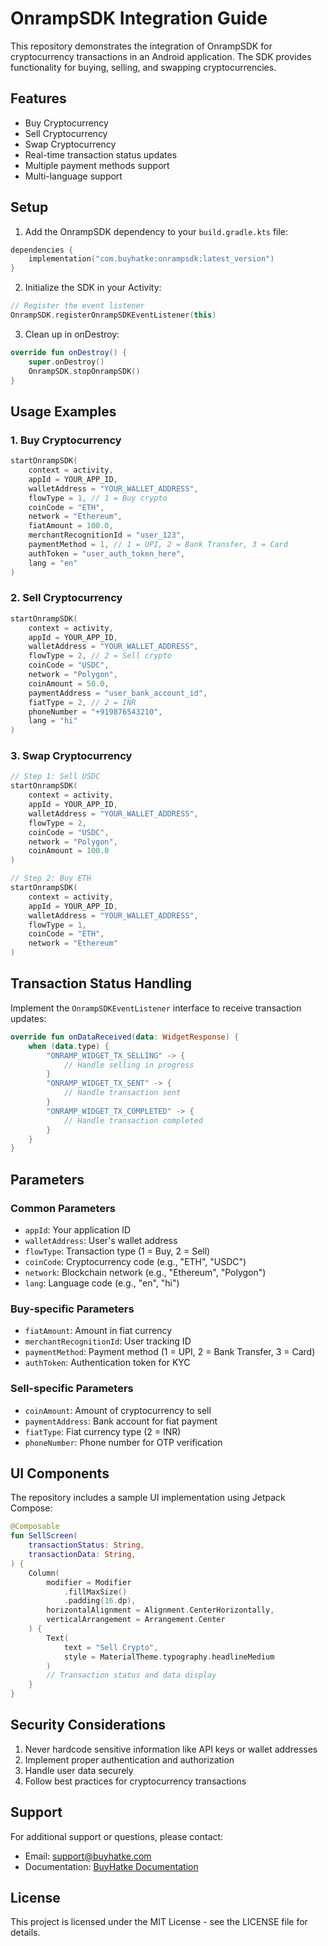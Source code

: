 # OnrampSDK Integration Guide

This repository demonstrates the integration of OnrampSDK for cryptocurrency transactions in an Android application. The SDK provides functionality for buying, selling, and swapping cryptocurrencies.

## Features

- Buy Cryptocurrency
- Sell Cryptocurrency
- Swap Cryptocurrency
- Real-time transaction status updates
- Multiple payment methods support
- Multi-language support

## Setup

1. Add the OnrampSDK dependency to your `build.gradle.kts` file:

```kotlin
dependencies {
    implementation("com.buyhatke:onrampsdk:latest_version")
}
```

2. Initialize the SDK in your Activity:

```kotlin
// Register the event listener
OnrampSDK.registerOnrampSDKEventListener(this)
```

3. Clean up in onDestroy:

```kotlin
override fun onDestroy() {
    super.onDestroy()
    OnrampSDK.stopOnrampSDK()
}
```

## Usage Examples

### 1. Buy Cryptocurrency

```kotlin
startOnrampSDK(
    context = activity,
    appId = YOUR_APP_ID,
    walletAddress = "YOUR_WALLET_ADDRESS",
    flowType = 1, // 1 = Buy crypto
    coinCode = "ETH",
    network = "Ethereum",
    fiatAmount = 100.0,
    merchantRecognitionId = "user_123",
    paymentMethod = 1, // 1 = UPI, 2 = Bank Transfer, 3 = Card
    authToken = "user_auth_token_here",
    lang = "en"
)
```

### 2. Sell Cryptocurrency

```kotlin
startOnrampSDK(
    context = activity,
    appId = YOUR_APP_ID,
    walletAddress = "YOUR_WALLET_ADDRESS",
    flowType = 2, // 2 = Sell crypto
    coinCode = "USDC",
    network = "Polygon",
    coinAmount = 50.0,
    paymentAddress = "user_bank_account_id",
    fiatType = 2, // 2 = INR
    phoneNumber = "+919876543210",
    lang = "hi"
)
```

### 3. Swap Cryptocurrency

```kotlin
// Step 1: Sell USDC
startOnrampSDK(
    context = activity,
    appId = YOUR_APP_ID,
    walletAddress = "YOUR_WALLET_ADDRESS",
    flowType = 2,
    coinCode = "USDC",
    network = "Polygon",
    coinAmount = 100.0
)

// Step 2: Buy ETH
startOnrampSDK(
    context = activity,
    appId = YOUR_APP_ID,
    walletAddress = "YOUR_WALLET_ADDRESS",
    flowType = 1,
    coinCode = "ETH",
    network = "Ethereum"
)
```

## Transaction Status Handling

Implement the `OnrampSDKEventListener` interface to receive transaction updates:

```kotlin
override fun onDataReceived(data: WidgetResponse) {
    when (data.type) {
        "ONRAMP_WIDGET_TX_SELLING" -> {
            // Handle selling in progress
        }
        "ONRAMP_WIDGET_TX_SENT" -> {
            // Handle transaction sent
        }
        "ONRAMP_WIDGET_TX_COMPLETED" -> {
            // Handle transaction completed
        }
    }
}
```

## Parameters

### Common Parameters
- `appId`: Your application ID
- `walletAddress`: User's wallet address
- `flowType`: Transaction type (1 = Buy, 2 = Sell)
- `coinCode`: Cryptocurrency code (e.g., "ETH", "USDC")
- `network`: Blockchain network (e.g., "Ethereum", "Polygon")
- `lang`: Language code (e.g., "en", "hi")

### Buy-specific Parameters
- `fiatAmount`: Amount in fiat currency
- `merchantRecognitionId`: User tracking ID
- `paymentMethod`: Payment method (1 = UPI, 2 = Bank Transfer, 3 = Card)
- `authToken`: Authentication token for KYC

### Sell-specific Parameters
- `coinAmount`: Amount of cryptocurrency to sell
- `paymentAddress`: Bank account for fiat payment
- `fiatType`: Fiat currency type (2 = INR)
- `phoneNumber`: Phone number for OTP verification

## UI Components

The repository includes a sample UI implementation using Jetpack Compose:

```kotlin
@Composable
fun SellScreen(
    transactionStatus: String,
    transactionData: String,
) {
    Column(
        modifier = Modifier
            .fillMaxSize()
            .padding(16.dp),
        horizontalAlignment = Alignment.CenterHorizontally,
        verticalArrangement = Arrangement.Center
    ) {
        Text(
            text = "Sell Crypto",
            style = MaterialTheme.typography.headlineMedium
        )
        // Transaction status and data display
    }
}
```

## Security Considerations

1. Never hardcode sensitive information like API keys or wallet addresses
2. Implement proper authentication and authorization
3. Handle user data securely
4. Follow best practices for cryptocurrency transactions

## Support

For additional support or questions, please contact:
- Email: support@buyhatke.com
- Documentation: [BuyHatke Documentation](https://docs.buyhatke.com)

## License

This project is licensed under the MIT License - see the LICENSE file for details. 
